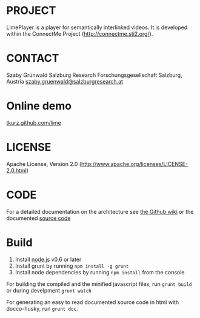 PROJECT
=======
LimePlayer is a player for semantically interlinked videos. It is developed within the
ConnectMe Project (http://connectme.sti2.org/).

CONTACT
=======
Szaby Grünwald
Salzburg Research Forschungsgesellschaft
Salzburg, Austria
szaby.gruenwald@salzburgresearch.at

Online demo
===========
[tkurz.github.com/lime](http://tkurz.github.com/lime/)

LICENSE
=======
Apache License, Version 2.0 (http://www.apache.org/licenses/LICENSE-2.0.html)

CODE
====
For a detailed documentation on the architecture see [the Github wiki](http://github.com/tkurz/lime/wiki) or the
documented [source code](http://tkurz.github.io/lime/docs)

Build
=====
1. Install [node.js](http://nodejs.org) v0.6 or later
2. Install grunt by running `npm install -g grunt`
3. Install node dependencies by running `npm install` from the console

For building the compiled and the minified javascript files, run `grunt build` or during develpment `grunt watch`

For generating an easy to read documented source code in html with docco-husky, run `grunt doc`.
